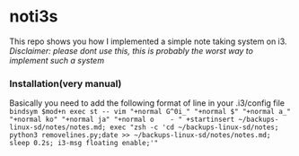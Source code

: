# noti3s
This repo shows you how I implemented a simple note taking system on i3.
_Disclaimer: please dont use this, this is probably the worst way to implement such a system_

### Installation(very manual)

Basically you need to add the following format of line in your .i3/config file
``` bindsym $mod+n exec st -- vim "+normal G^0i_" "+normal $" "+normal a_" "+normal ko" "+normal ja" "+normal o    - " +startinsert ~/backups-linux-sd/notes/notes.md; exec "zsh -c 'cd ~/backups-linux-sd/notes; python3 removelines.py;date >> ~/backups-linux-sd/notes/notes.md; sleep 0.2s; i3-msg floating enable;'" ```




